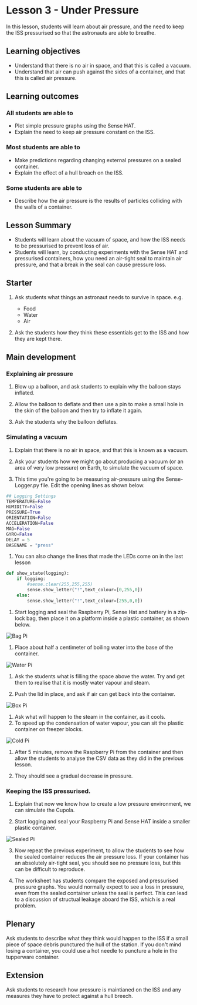 # Lesson 3 - Under Pressure

In this lesson, students will learn about air pressure, and the need to keep the ISS pressurised so that the astronauts are able to breathe.

## Learning objectives

- Understand that there is no air in space, and that this is called a vacuum.
- Understand that air can push against the sides of a container, and that this is called air pressure.

## Learning outcomes

### All students are able to

- Plot simple pressure graphs using the Sense HAT.
- Explain the need to keep air pressure constant on the ISS.

### Most students are able to

- Make predictions regarding changing external pressures on a sealed container.
- Explain the effect of a hull breach on the ISS.

### Some students are able to

- Describe how the air pressure is the results of particles colliding with the walls of a container.

## Lesson Summary

- Students will learn about the vacuum of space, and how the ISS needs to be pressurised to prevent loss of air.
- Students will learn, by conducting experiments with the Sense HAT and pressurised containers, how you need an air-tight seal to maintain air pressure, and that a break in the seal can cause pressure loss.

## Starter

1. Ask students what things an astronaut needs to survive in space. e.g.
    - Food
    - Water
    - Air

1. Ask the students how they think these essentials get to the ISS and how they are kept there.

## Main development

### Explaining air pressure

1. Blow up a balloon, and ask students to explain why the balloon stays inflated. 

1. Allow the balloon to deflate and then use a pin to make a small hole in the skin of the balloon and then try to inflate it again.

1. Ask the students why the balloon deflates.

### Simulating a vacuum

1. Explain that there is no air in space, and that this is known as a vacuum.

1. Ask your students how we might go about producing a vacuum (or an area of very low pressure) on Earth, to simulate the vacuum of space.

1. This time you're going to be measuring air-pressure using the Sense-Logger.py file. Edit the opening lines as shown below.

```python
## Logging Settings
TEMPERATURE=False
HUMIDITY=False
PRESSURE=True
ORIENTATION=False
ACCELERATION=False
MAG=False
GYRO=False
DELAY = 5
BASENAME = "press"
```
1. You can also change the lines that made the LEDs come on in the last lesson

```python
def show_state(logging):
	if logging:
		#sense.clear(255,255,255)
		sense.show_letter("!",text_colour=[0,255,0])
	else:
		sense.show_letter("!",text_colour=[255,0,0])
```

1. Start logging and seal the Raspberry Pi, Sense Hat and battery in a zip-lock bag, then place it on a platform inside a plastic container, as shown below.

![Bag Pi](images/bap-pi.jpg)

1. Place about half a centimeter of boiling water into the base of the container.

![Water Pi](images/water-pi.jpg)

1. Ask the students what is filling the space above the water. Try and get them to realise that it is mostly water vapour and steam.

1. Push the lid in place, and ask if air can get back into the container.

![Box Pi](images/box-pi.jpg)

1. Ask what will happen to the steam in the container, as it cools.
1. To speed up the condensation of water vapour, you can sit the plastic container on freezer blocks.

![Cold Pi](images/cold-pi.jpg)

1. After 5 minutes, remove the Raspberry Pi from the container and then allow the students to analyse the CSV data as they did in the previous lesson.

1. They should see a gradual decrease in pressure.

### Keeping the ISS pressurised.

1. Explain that now we know how to create a low pressure environment, we can
simulate the Cupola.

2. Start logging and seal your Raspberry Pi and Sense HAT inside a smaller plastic container.

![Sealed Pi](images/sealed-pi.jpg)

3. Now repeat the previous experiment, to allow the students to see how the sealed container reduces the air pressure loss. If your container has an absolutely air-tight seal, you should see no pressure loss, but this can be difficult to reproduce.

4. The worksheet has students compare the exposed and pressurised pressure graphs. You would normally expect to see a loss in pressure, even from the sealed container unless the seal is perfect. This can lead to a discussion of structual leakage aboard the ISS, which is a real problem.

## Plenary

Ask students to describe what they think would happen to the ISS if a small piece of space debris punctured the hull of the station. If you don't mind losing a container, you could use a hot needle to puncture a hole in the tupperware container.

## Extension

Ask students to research how pressure is maintianed on the ISS and any measures they have to protect against a hull breech. 
